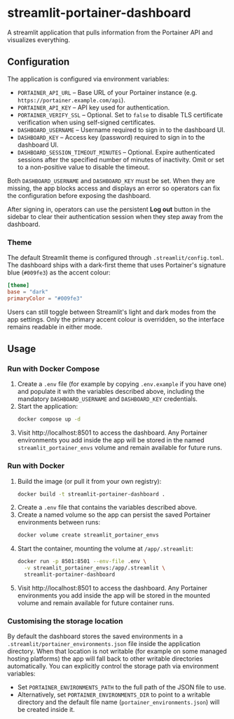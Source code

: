 # streamlit-portainer-dashboard

A streamlit application that pulls information from the Portainer API and visualizes everything.

## Configuration

The application is configured via environment variables:

- `PORTAINER_API_URL` – Base URL of your Portainer instance (e.g. `https://portainer.example.com/api`).
- `PORTAINER_API_KEY` – API key used for authentication.
- `PORTAINER_VERIFY_SSL` – Optional. Set to `false` to disable TLS certificate verification when using self-signed certificates.
- `DASHBOARD_USERNAME` – Username required to sign in to the dashboard UI.
- `DASHBOARD_KEY` – Access key (password) required to sign in to the dashboard UI.
- `DASHBOARD_SESSION_TIMEOUT_MINUTES` – Optional. Expire authenticated sessions after the specified number of minutes of inactivity. Omit or set to a non-positive value to disable the timeout.

Both `DASHBOARD_USERNAME` and `DASHBOARD_KEY` must be set. When they are missing, the app blocks access and displays an error so
operators can fix the configuration before exposing the dashboard.

After signing in, operators can use the persistent **Log out** button in the sidebar to clear their authentication session when
they step away from the dashboard.

### Theme

The default Streamlit theme is configured through `.streamlit/config.toml`. The dashboard ships with a
dark-first theme that uses Portainer's signature blue (`#009fe3`) as the accent colour:

```toml
[theme]
base = "dark"
primaryColor = "#009fe3"
```

Users can still toggle between Streamlit's light and dark modes from the app settings. Only the primary
accent colour is overridden, so the interface remains readable in either mode.

## Usage

### Run with Docker Compose
1. Create a `.env` file (for example by copying `.env.example` if you have one) and populate it with the variables described above,
   including the mandatory `DASHBOARD_USERNAME` and `DASHBOARD_KEY` credentials.
2. Start the application:
   ```bash
   docker compose up -d
   ```
3. Visit http://localhost:8501 to access the dashboard. Any Portainer environments you add inside the app will be stored in the named `streamlit_portainer_envs` volume and remain available for future runs.

### Run with Docker
1. Build the image (or pull it from your own registry):
   ```bash
   docker build -t streamlit-portainer-dashboard .
   ```
2. Create a `.env` file that contains the variables described above.
3. Create a named volume so the app can persist the saved Portainer environments between runs:
   ```bash
   docker volume create streamlit_portainer_envs
   ```
4. Start the container, mounting the volume at `/app/.streamlit`:
   ```bash
   docker run -p 8501:8501 --env-file .env \
     -v streamlit_portainer_envs:/app/.streamlit \
     streamlit-portainer-dashboard
   ```
5. Visit http://localhost:8501 to access the dashboard. Any Portainer environments you add inside the app will be stored in the mounted volume and remain available for future container runs.

### Customising the storage location

By default the dashboard stores the saved environments in a `.streamlit/portainer_environments.json` file inside the application directory. When that location is not writable (for example on some managed hosting platforms) the app will fall back to other writable directories automatically. You can explicitly control the storage path via environment variables:

- Set `PORTAINER_ENVIRONMENTS_PATH` to the full path of the JSON file to use.
- Alternatively, set `PORTAINER_ENVIRONMENTS_DIR` to point to a writable directory and the default file name (`portainer_environments.json`) will be created inside it.
